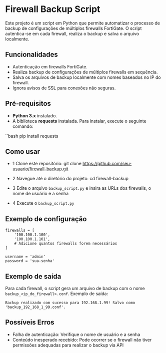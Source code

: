 # Firewall Backup Script

Este projeto é um script em Python que permite automatizar o processo de backup de configurações de múltiplos firewalls FortiGate. O script autentica-se em cada firewall, realiza o backup e salva o arquivo localmente.

## Funcionalidades

- Autenticação em firewalls FortiGate.
- Realiza backup de configurações de múltiplos firewalls em sequência.
- Salva os arquivos de backup localmente com nomes baseados no IP do firewall.
- Ignora avisos de SSL para conexões não seguras.

## Pré-requisitos

- **Python 3.x** instalado.
- A biblioteca **requests** instalada. Para instalar, execute o seguinte comando:

``bash
pip install requests

## Como usar
- 1 Clone este repositório:
  git clone https://github.com/seu-usuario/firewall-backup.git

- 2 Navegue até o diretório do projeto:
  cd firewall-backup

- 3 Edite o arquivo `backup_script.py` e insira as URLs dos firewalls, o nome de usuário e a senha

- 4 Execute o `backup_script.py`

## Exemplo de configuração

```
firewalls = [
    '100.100.1.100',
    '100.100.1.101',
    # Adicione quantos firewalls forem necessários
]

username = 'admin'
password = 'sua-senha'

```





## Exemplo de saída
Para cada firewall, o script gera um arquivo de backup com o nome `backup_<ip_do_firewall>.conf`.
Exemplo de saída:

```
Backup realizado com sucesso para 192.168.1.99! Salvo como 'backup_192_168_1_99.conf'.
```

## Possíveis Erros
- Falha de autenticação: Verifique o nome de usuário e a senha
- Conteúdo inesperado recebido: Pode ocorrer se o firewall não tiver permissões adequadas para realizar o backup via API

